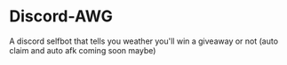 # Discord-AWG
A discord selfbot that tells you weather you'll win a giveaway or not (auto claim and auto afk coming soon maybe)
